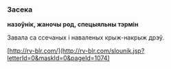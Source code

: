 ### Засека
**назоўнік, жаночы род, спецыяльны тэрмін**

Завала са ссечаных і наваленых крыж-накрыж дрэў.

<a rel="author">[http://rv-blr.com/](http://rv-blr.com/slounik.jsp?letterId=0&maskId=0&pageId=1074)</a>
